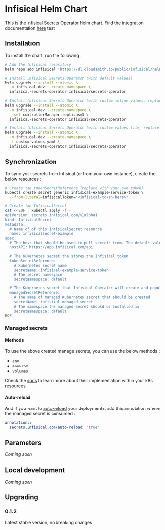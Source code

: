 # Infisical Helm Chart

This is the Infisical Secrets Operator Helm chart. Find the integration documentation [here](https://infisical.com/docs/integrations/platforms/kubernetes)
test
## Installation

To install the chart, run the following :

```sh
# Add the Infisical repository
helm repo add infisical 'https://dl.cloudsmith.io/public/infisical/helm-charts/helm/charts/' && helm repo update

# Install Infisical Secrets Operator (with default values)
helm upgrade --install --atomic \
  -n infisical-dev --create-namespace \
  infisical-secrets-operator infisical/secrets-operator

# Install Infisical Secrets Operator (with custom inline values, replace with your own values)
helm upgrade --install --atomic \
  -n infisical-dev --create-namespace \
  --set controllerManager.replicas=3 \
  infisical-secrets-operator infisical/secrets-operator

# Install Infisical Secrets Operator (with custom values file, replace with your own values file)
helm upgrade --install --atomic \
  -n infisical-dev --create-namespace \
  -f custom-values.yaml \
  infisical-secrets-operator infisical/secrets-operator
```

## Synchronization

To sync your secrets from Infisical (or from your own instance), create the below resources :

```sh
# Create the tokenSecretReference (replace with your own token)
kubectl create secret generic infisical-example-service-token \
  --from-literal=infisicalToken="<infisical-token-here>"

# Create the InfisicalSecret
cat <<EOF | kubectl apply -f -
apiVersion: secrets.infisical.com/v1alpha1
kind: InfisicalSecret
metadata:
  # Name of of this InfisicalSecret resource
  name: infisicalsecret-example
spec:
  # The host that should be used to pull secrets from. The default value is https://app.infisical.com/api.
  hostAPI: https://app.infisical.com/api

  # The Kubernetes secret the stores the Infisical token
  tokenSecretReference:
    # Kubernetes secret name
    secretName: infisical-example-service-token
    # The secret namespace
    secretNamespace: default

  # The Kubernetes secret that Infisical Operator will create and populate with secrets from the above project
  managedSecretReference:
    # The name of managed Kubernetes secret that should be created
    secretName: infisical-managed-secret
    # The namespace the managed secret should be installed in
    secretNamespace: default
EOF
```

### Managed secrets

#### Methods

To use the above created manage secrets, you can use the below methods :
- `env`
- `envFrom`
- `volumes`

Check the [docs](https://infisical.com/docs/integrations/platforms/kubernetes#using-managed-secret-in-your-deployment) to learn more about their implementation within your k8s resources

#### Auto-reload

And if you want to [auto-reload](https://infisical.com/docs/integrations/platforms/kubernetes#auto-redeployment) your deployments, add this annotation where the managed secret is consumed :

```yaml
annotations:
  secrets.infisical.com/auto-reload: "true"
```

## Parameters

*Coming soon*

## Local development

*Coming soon*

## Upgrading

### 0.1.2

Latest stable version, no breaking changes